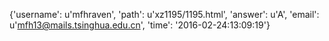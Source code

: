 {'username': u'mfhraven', 'path': u'xz1195/1195.html', 'answer': u'A', 'email': u'mfh13@mails.tsinghua.edu.cn', 'time': '2016-02-24:13:09:19'}